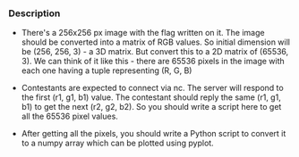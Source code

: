 ### Description
- There's a 256x256 px image with the flag written on it. The image should be converted into a matrix of RGB values. So initial dimension will be (256, 256, 3) - a 3D matrix. But convert this to a 2D matrix of (65536, 3). We can think of it like this - there are 65536 pixels in the image with each one having a tuple representing (R, G, B)

- Contestants are expected to connect via nc. The server will respond to the first (r1, g1, b1) value. The contestant should reply the same (r1, g1, b1) to get the next (r2, g2, b2). So you should write a script here to get all the 65536 pixel values.

- After getting all the pixels, you should write a Python script to convert it to a numpy array which can be plotted using pyplot.

